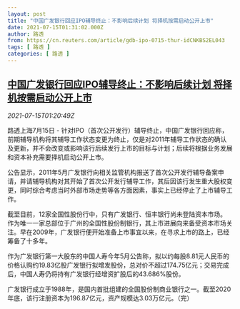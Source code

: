 ```yaml
---
layout: post
title: "中国广发银行回应IPO辅导终止：不影响后续计划 将择机按需启动公开上市"
date: 2021-07-15T01:31:02.000Z
author: 路透
from: https://cn.reuters.com/article/gdb-ipo-0715-thur-idCNKBS2EL043
tags: [ 路透 ]
categories: [ 路透 ]
---
```

<!--1626312662000-->
[中国广发银行回应IPO辅导终止：不影响后续计划 将择机按需启动公开上市](https://cn.reuters.com/article/gdb-ipo-0715-thur-idCNKBS2EL043)
------

<div>
<div><i>2021-07-15T01:20:49Z</i></div><p>路透上海7月15日 - 针对IPO（首次公开发行）辅导终止，中国广发银行回应称，前期辅导机构将其辅导工作状态变更为终止，仅是对2011年辅导工作状态的确认及更新，并不会改变或影响该行后续发行上市的目标与计划；后续将根据业务发展和资本补充需要择机启动公开上市。</p><p>公告显示，2011年5月广发银行向相关监管机构报送了首次公开发行辅导备案申请，并请辅导机构对其开始了首次公开发行辅导工作，其后因该行发生重大股权变更，同时综合考虑当时外部市场走势等各方面因素，事实上已经停止了上市辅导工作。</p><p>截至目前，12家全国性股份行中，只有广发银行、恒丰银行尚未登陆资本市场。作为唯一一家总部位于广州的全国性股份制银行，其上市进展向来备受资本市场关注。早在2009年，广发银行便开始准备上市事宜以来，在寻求上市的路上，已经筹备了十多年。</p><p>作为广发银行第一大股东的中国人寿今年5月公告称，拟以约每股8.81元人民币的价格认购约19.83亿股广发银行拟增发股份，总对价不超过174.75亿元；交易完成后，中国人寿仍将持有广发银行经增资扩股后的43.686%股份。</p><p>广发银行成立于1988年，是国内首批组建的全国股份制商业银行之一。截至2020年底，该行注册资本为196.87亿元，资产规模达3.03万亿元。（完）</p>
</div>
